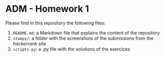 # ADM - Homework 1

Please find in this repository the following files:
1. `README.md`: a Markdown file that explains the content of the repository
1. `stamps/`: a folder with the screenshots of the submissions from the *hackerrank* site
2. `scripts.py`: a .py file with the solutions of the exercices
